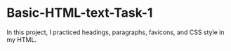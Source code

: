 # Basic-HTML-text-Task-1
In this project, I practiced headings, paragraphs, favicons, and CSS style in my HTML.
